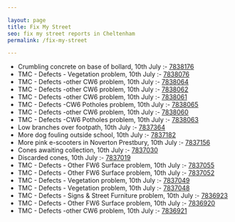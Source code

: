 ```yaml
---

layout: page
title: Fix My Street
seo: fix my street reports in Cheltenham
permalink: /fix-my-street

---
```


<!-- fix_marker starts -->

- Crumbling concrete on base of bollard, 10th July :- [7838176](https://www.fixmystreet.com/report/7838176)
- TMC - Defects - Vegetation problem, 10th July :- [7838076](https://www.fixmystreet.com/report/7838076)
- TMC - Defects -other CW6 problem, 10th July :- [7838064](https://www.fixmystreet.com/report/7838064)
- TMC - Defects -other CW6 problem, 10th July :- [7838062](https://www.fixmystreet.com/report/7838062)
- TMC - Defects -other CW6 problem, 10th July :- [7838061](https://www.fixmystreet.com/report/7838061)
- TMC - Defects -CW6 Potholes  problem, 10th July :- [7838065](https://www.fixmystreet.com/report/7838065)
- TMC - Defects -other CW6 problem, 10th July :- [7838060](https://www.fixmystreet.com/report/7838060)
- TMC - Defects -CW6 Potholes  problem, 10th July :- [7838063](https://www.fixmystreet.com/report/7838063)
- Low branches over footpath, 10th July :- [7837364](https://www.fixmystreet.com/report/7837364)
- More dog fouling outside school, 10th July :- [7837182](https://www.fixmystreet.com/report/7837182)
- More pink e-scooters in Noverton Prestbury, 10th July :- [7837156](https://www.fixmystreet.com/report/7837156)
- Cones awaiting collection, 10th July :- [7837030](https://www.fixmystreet.com/report/7837030)
- Discarded cones, 10th July :- [7837019](https://www.fixmystreet.com/report/7837019)
- TMC - Defects - Other FW6  Surface problem, 10th July :- [7837055](https://www.fixmystreet.com/report/7837055)
- TMC - Defects - Other FW6  Surface problem, 10th July :- [7837052](https://www.fixmystreet.com/report/7837052)
- TMC - Defects - Vegetation problem, 10th July :- [7837049](https://www.fixmystreet.com/report/7837049)
- TMC - Defects - Vegetation problem, 10th July :- [7837048](https://www.fixmystreet.com/report/7837048)
- TMC - Defects - Signs & Street Furniture problem, 10th July :- [7836923](https://www.fixmystreet.com/report/7836923)
- TMC - Defects - Other FW6  Surface problem, 10th July :- [7836920](https://www.fixmystreet.com/report/7836920)
- TMC - Defects -other CW6 problem, 10th July :- [7836921](https://www.fixmystreet.com/report/7836921)

<!-- fix_marker ends -->